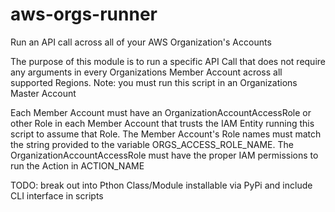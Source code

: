 # aws-orgs-runner
Run an API call across all of your AWS Organization's Accounts

 The purpose of this module is to run a specific API Call
 that does not require any arguments in every Organizations
 Member Account across all supported Regions.
 Note: you must run this script in an Organizations Master Account

 Each Member Account must have an OrganizationAccountAccessRole
 or other Role in each Member Account that trusts the IAM Entity running this script
 to assume that Role. The Member Account's Role names must match the string
 provided to the variable ORGS_ACCESS_ROLE_NAME. The OrganizationAccountAccessRole 
 must have the proper IAM permissions to run the Action in ACTION_NAME

 TODO: break out into Pthon Class/Module installable via PyPi
 and include CLI interface in scripts
